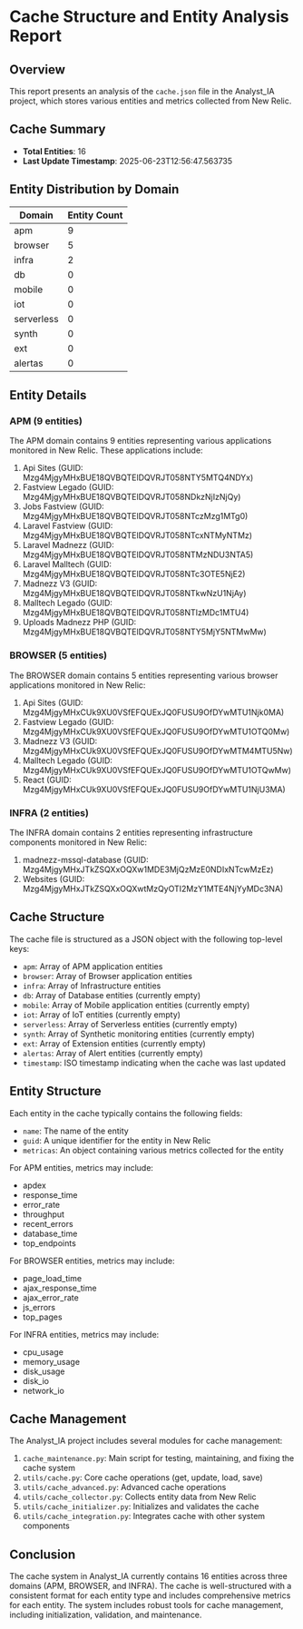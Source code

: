 # Cache Structure and Entity Analysis Report

## Overview

This report presents an analysis of the `cache.json` file in the Analyst_IA project, which stores various entities and metrics collected from New Relic.

## Cache Summary

- **Total Entities**: 16
- **Last Update Timestamp**: 2025-06-23T12:56:47.563735

## Entity Distribution by Domain

| Domain     | Entity Count |
|------------|-------------|
| apm        | 9           |
| browser    | 5           |
| infra      | 2           |
| db         | 0           |
| mobile     | 0           |
| iot        | 0           |
| serverless | 0           |
| synth      | 0           |
| ext        | 0           |
| alertas    | 0           |

## Entity Details

### APM (9 entities)
The APM domain contains 9 entities representing various applications monitored in New Relic. These applications include:

1. Api Sites (GUID: Mzg4MjgyMHxBUE18QVBQTElDQVRJT058NTY5MTQ4NDYx)
2. Fastview Legado (GUID: Mzg4MjgyMHxBUE18QVBQTElDQVRJT058NDkzNjIzNjQy)
3. Jobs Fastview (GUID: Mzg4MjgyMHxBUE18QVBQTElDQVRJT058NTczMzg1MTg0)
4. Laravel Fastview (GUID: Mzg4MjgyMHxBUE18QVBQTElDQVRJT058NTcxNTMyNTMz)
5. Laravel Madnezz (GUID: Mzg4MjgyMHxBUE18QVBQTElDQVRJT058NTMzNDU3NTA5)
6. Laravel Malltech (GUID: Mzg4MjgyMHxBUE18QVBQTElDQVRJT058NTc3OTE5NjE2)
7. Madnezz V3 (GUID: Mzg4MjgyMHxBUE18QVBQTElDQVRJT058NTkwNzU1NjAy)
8. Malltech Legado (GUID: Mzg4MjgyMHxBUE18QVBQTElDQVRJT058NTIzMDc1MTU4)
9. Uploads Madnezz PHP (GUID: Mzg4MjgyMHxBUE18QVBQTElDQVRJT058NTY5MjY5NTMwMw)

### BROWSER (5 entities)
The BROWSER domain contains 5 entities representing various browser applications monitored in New Relic:

1. Api Sites (GUID: Mzg4MjgyMHxCUk9XU0VSfEFQUExJQ0FUSU9OfDYwMTU1Njk0MA)
2. Fastview Legado (GUID: Mzg4MjgyMHxCUk9XU0VSfEFQUExJQ0FUSU9OfDYwMTU1OTQ0Mw)
3. Madnezz V3 (GUID: Mzg4MjgyMHxCUk9XU0VSfEFQUExJQ0FUSU9OfDYwMTM4MTU5Nw)
4. Malltech Legado (GUID: Mzg4MjgyMHxCUk9XU0VSfEFQUExJQ0FUSU9OfDYwMTU1OTQwMw)
5. React (GUID: Mzg4MjgyMHxCUk9XU0VSfEFQUExJQ0FUSU9OfDYwMTU1NjU3MA)

### INFRA (2 entities)
The INFRA domain contains 2 entities representing infrastructure components monitored in New Relic:

1. madnezz-mssql-database (GUID: Mzg4MjgyMHxJTkZSQXxOQXw1MDE3MjQzMzE0NDIxNTcwMzEz)
2. Websites (GUID: Mzg4MjgyMHxJTkZSQXxOQXwtMzQyOTI2MzY1MTE4NjYyMDc3NA)

## Cache Structure

The cache file is structured as a JSON object with the following top-level keys:
- `apm`: Array of APM application entities
- `browser`: Array of Browser application entities
- `infra`: Array of Infrastructure entities
- `db`: Array of Database entities (currently empty)
- `mobile`: Array of Mobile application entities (currently empty)
- `iot`: Array of IoT entities (currently empty)
- `serverless`: Array of Serverless entities (currently empty)
- `synth`: Array of Synthetic monitoring entities (currently empty)
- `ext`: Array of Extension entities (currently empty)
- `alertas`: Array of Alert entities (currently empty)
- `timestamp`: ISO timestamp indicating when the cache was last updated

## Entity Structure

Each entity in the cache typically contains the following fields:
- `name`: The name of the entity
- `guid`: A unique identifier for the entity in New Relic
- `metricas`: An object containing various metrics collected for the entity

For APM entities, metrics may include:
- apdex
- response_time
- error_rate
- throughput
- recent_errors
- database_time
- top_endpoints

For BROWSER entities, metrics may include:
- page_load_time
- ajax_response_time
- ajax_error_rate
- js_errors
- top_pages

For INFRA entities, metrics may include:
- cpu_usage
- memory_usage
- disk_usage
- disk_io
- network_io

## Cache Management

The Analyst_IA project includes several modules for cache management:

1. `cache_maintenance.py`: Main script for testing, maintaining, and fixing the cache system
2. `utils/cache.py`: Core cache operations (get, update, load, save)
3. `utils/cache_advanced.py`: Advanced cache operations
4. `utils/cache_collector.py`: Collects entity data from New Relic
5. `utils/cache_initializer.py`: Initializes and validates the cache
6. `utils/cache_integration.py`: Integrates cache with other system components

## Conclusion

The cache system in Analyst_IA currently contains 16 entities across three domains (APM, BROWSER, and INFRA). The cache is well-structured with a consistent format for each entity type and includes comprehensive metrics for each entity. The system includes robust tools for cache management, including initialization, validation, and maintenance.
